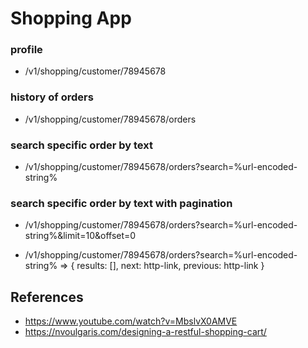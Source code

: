 # Shopping App


### profile
- /v1/shopping/customer/78945678

### history of orders
- /v1/shopping/customer/78945678/orders

### search specific order by text
- /v1/shopping/customer/78945678/orders?search=%url-encoded-string%

### search specific order by text with pagination
- /v1/shopping/customer/78945678/orders?search=%url-encoded-string%&limit=10&offset=0

- /v1/shopping/customer/78945678/orders?search=%url-encoded-string% => { results: [], next: http-link, previous: http-link }


## References
- https://www.youtube.com/watch?v=MbslvX0AMVE
- https://nvoulgaris.com/designing-a-restful-shopping-cart/

